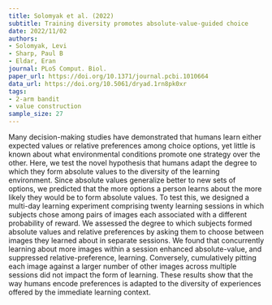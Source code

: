 ```yaml
---
title: Solomyak et al. (2022)
subtitle: Training diversity promotes absolute-value-guided choice
date: 2022/11/02
authors:
- Solomyak, Levi
- Sharp, Paul B
- Eldar, Eran
journal: PLoS Comput. Biol.
paper_url: https://doi.org/10.1371/journal.pcbi.1010664
data_url: https://doi.org/10.5061/dryad.1rn8pk0xr
tags:
- 2-arm bandit
- value construction
sample_size: 27
---
```


Many decision-making studies have demonstrated that humans learn either expected values or relative preferences among choice options, yet little is known about what environmental conditions promote one strategy over the other. Here, we test the novel hypothesis that humans adapt the degree to which they form absolute values to the diversity of the learning environment. Since absolute values generalize better to new sets of options, we predicted that the more options a person learns about the more likely they would be to form absolute values. To test this, we designed a multi-day learning experiment comprising twenty learning sessions in which subjects chose among pairs of images each associated with a different probability of reward. We assessed the degree to which subjects formed absolute values and relative preferences by asking them to choose between images they learned about in separate sessions. We found that concurrently learning about more images within a session enhanced absolute-value, and suppressed relative-preference, learning. Conversely, cumulatively pitting each image against a larger number of other images across multiple sessions did not impact the form of learning. These results show that the way humans encode preferences is adapted to the diversity of experiences offered by the immediate learning context.
